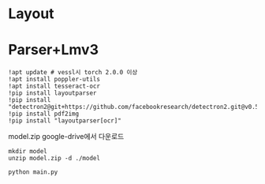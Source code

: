 # Layout



# Parser+Lmv3
```
!apt update # vessl시 torch 2.0.0 이상
!apt install poppler-utils
!apt install tesseract-ocr
!pip install layoutparser
!pip install "detectron2@git+https://github.com/facebookresearch/detectron2.git@v0.5#egg=detectron2"
!pip install pdf2img
!pip install "layoutparser[ocr]" 
```
model.zip google-drive에서 다운로드
```
mkdir model
unzip model.zip -d ./model
```
```
python main.py
```

